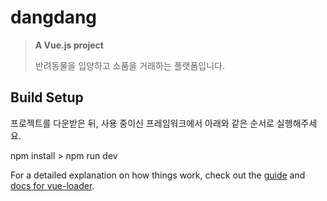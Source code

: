 # dangdang

> **A Vue.js project**
> 
> 반려동물을 입양하고 소품을 거래하는 플랫폼입니다.

## Build Setup

프로젝트를 다운받은 뒤, 사용 중이신 프레임워크에서 아래와 같은 순서로 실행해주세요.

npm install > npm run dev




For a detailed explanation on how things work, check out the [guide](http://vuejs-templates.github.io/webpack/) and [docs for vue-loader](http://vuejs.github.io/vue-loader).
